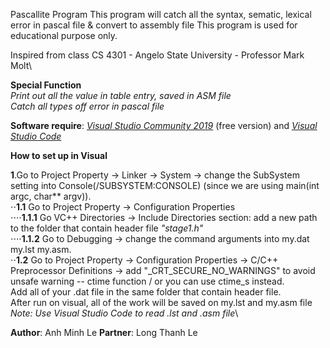 Pascallite Program
This program will catch all the syntax, sematic, lexical error in pascal file & convert to assembly file
This program is used for educational purpose only.

Inspired from class CS 4301 - Angelo State University - Professor Mark Molt\

**Special Function**\
*Print out all the value in table entry, saved in ASM file*\
*Catch all types off error in pascal file*

**Software require**: *[Visual Studio Community 2019](https://visualstudio.microsoft.com/vs/community/)* (free version) and *[Visual Studio Code](https://code.visualstudio.com/download)*

**How to set up in Visual**

**1**.Go to Project Property -> Linker -> System -> change the SubSystem setting into Console(/SUBSYSTEM:CONSOLE) (since we are using main(int argc, char** argv)).\
⋅⋅**1.1** Go to Project Property -> Configuration Properties \
⋅⋅⋅⋅**1.1.1** Go VC++ Directories -> Include Directories section: add a new path to the folder that contain header file *"stage1.h"*\
⋅⋅⋅⋅**1.1.2** Go to Debugging -> change the command arguments into my.dat my.lst my.asm.\
⋅⋅**1.2** Go to Project Property -> Configuration Properties -> C/C++ Preprocessor Definitions -> add "_CRT_SECURE_NO_WARNINGS" to avoid unsafe warning -- ctime function / or you can use ctime_s instead.\
Add all of your .dat file  in the same folder that contain header file.\
After run on visual, all of the work will be saved on my.lst and my.asm file \
*Note: Use Visual Studio Code to read .lst and .asm file*\

**Author**: Anh Minh Le
**Partner**: Long Thanh Le

